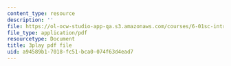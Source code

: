```yaml
---
content_type: resource
description: ''
file: https://ol-ocw-studio-app-qa.s3.amazonaws.com/courses/6-01sc-introduction-to-electrical-engineering-and-computer-science-i-spring-2011/a94589b17018fc51bca0074f63d4ead7_yWQYXEjxAnk.pdf
file_type: application/pdf
resourcetype: Document
title: 3play pdf file
uid: a94589b1-7018-fc51-bca0-074f63d4ead7
---
```

